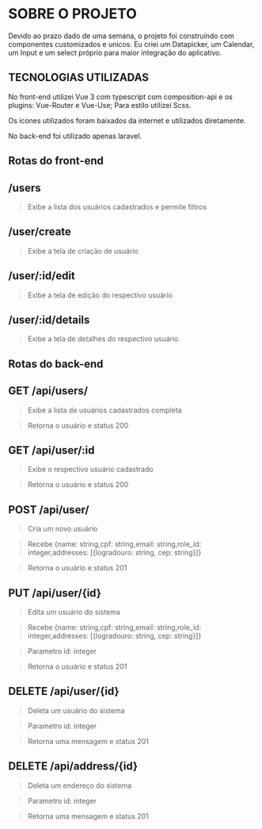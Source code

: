 # SOBRE O PROJETO

Devido ao prazo dado de uma semana, o projeto foi construindo com componentes customizados e unicos.
Eu criei um Datapicker, um Calendar, um Input e um select próprio para maior integração do aplicativo.

## TECNOLOGIAS UTILIZADAS

No front-end utilizei Vue 3 com typescript com composition-api e os plugins: Vue-Router e Vue-Use; Para estilo utilizei Scss.

Os icones utilizados foram baixados da internet e utilizados diretamente.

No back-end foi utilizado apenas laravel.

## Rotas do front-end

## /users

> Exibe a lista dos usuários cadastrados e permite filtros

## /user/create

> Exibe a tela de criação de usuário

## /user/:id/edit

> Exibe a tela de edição do respectivo usuário

## /user/:id/details

> Exibe a tela de detalhes do respectivo usuário

## Rotas do back-end

## GET /api/users/

> Exibe a lista de usuários cadastrados completa

> Retorna o usuário e status 200

## GET /api/user/:id

> Exibe o respectivo usuário cadastrado

> Retorna o usuário e status 200

## POST /api/user/

> Cria um novo usuário

> Recebe {name: string,cpf: string,email: string,role_id: integer,addresses: [{logradouro: string, cep: string}]}

> Retorna o usuário e status 201

## PUT /api/user/{id}

> Edita um usuário do sistema

> Recebe {name: string,cpf: string,email: string,role_id: integer,addresses: [{logradouro: string, cep: string}]}

> Parametro id: integer

> Retorna o usuário e status 201

## DELETE /api/user/{id}

> Deleta um usuário do sistema

> Parametro id: integer

> Retorna uma mensagem e status 201

## DELETE /api/address/{id}

> Deleta um endereço do sistema

> Parametro id: integer

> Retorna uma mensagem e status 201
